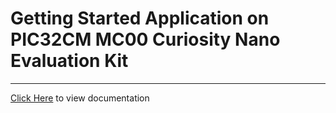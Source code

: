 # Getting Started Application on PIC32CM MC00 Curiosity Nano Evaluation Kit

-------

[Click Here](https://onlinedocs.microchip.com/v2/keyword-lookup?keyword=PIC32CM_MC00_CNANO_GETTING_STARTED&redirect=true) to view documentation